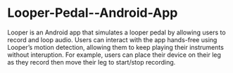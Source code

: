 # Looper-Pedal--Android-App
Looper is an Android app that simulates a looper pedal by allowing users to record and loop audio. Users can interact with the app hands-free using Looper’s motion detection, allowing them to keep playing their instruments without interuption. For example, users can place their device on their leg as they record then move their leg to start/stop recording.

